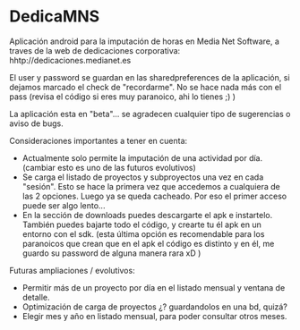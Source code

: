 DedicaMNS
=========

Aplicación android para la imputación de horas en Media Net Software, a traves de la web de dedicaciones corporativa: hhtp://dedicaciones.medianet.es

El user y password se guardan en las sharedpreferences de la aplicación, si dejamos marcado el check de "recordarme". No se hace nada más con el pass (revisa el código si eres muy paranoico, ahi lo tienes ;) )

La aplicación esta en "beta"... se agradecen cualquier tipo de sugerencias o aviso de bugs.

Consideraciones importantes a tener en cuenta:
  - Actualmente solo permite la imputación de una actividad por día. (cambiar esto es uno de las futuros evolutivos)
  - Se carga el listado de proyectos y subproyectos una vez en cada "sesión". Esto se hace la primera vez que accedemos a cualquiera de las 2 opciones. Luego ya se queda cacheado. Por eso el primer acceso puede ser algo lento...
  - En la sección de downloads puedes descargarte el apk e instartelo. También puedes bajarte todo el código, y crearte tu él apk en un entorno con el sdk. (esta última opción es recomendable para los paranoicos que crean que en el apk el código es distinto y en él, me guardo su password de alguna manera rara xD )
 
Futuras ampliaciones / evolutivos:
  - Permitir más de un proyecto por día en el listado mensual y ventana de detalle.
  - Optimización de carga de proyectos ¿? guardandolos en una bd, quizá?
  - Elegir mes y año en listado mensual, para poder consultar otros meses.

